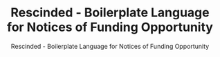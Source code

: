 ---
layout: resources-landing
title: "Rescinded - Boilerplate Language for Notices of Funding Opportunity"
subtitle: "Rescinded - Boilerplate Language for Notices of Funding Opportunity"
doc-link: ../assets/files/Rescinded_Controller Alert_Boilerplate Language_20201210.pdf
filters: federal-financial-assistance controller-alert omb 2021
---